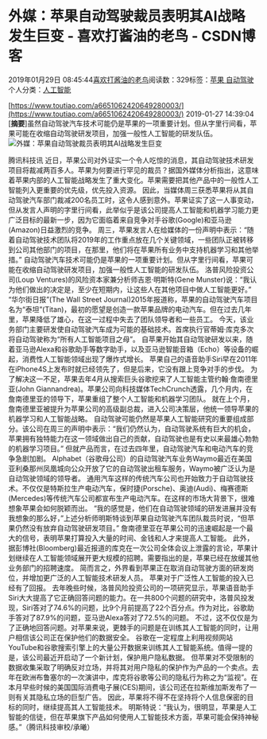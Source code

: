 
# 外媒：苹果自动驾驶裁员表明其AI战略发生巨变 - 喜欢打酱油的老鸟 - CSDN博客


2019年01月29日 08:45:44[喜欢打酱油的老鸟](https://me.csdn.net/weixin_42137700)阅读数：329标签：[苹果																](https://so.csdn.net/so/search/s.do?q=苹果&t=blog)[自动驾驶																](https://so.csdn.net/so/search/s.do?q=自动驾驶&t=blog)[
							](https://so.csdn.net/so/search/s.do?q=苹果&t=blog)个人分类：[人工智能																](https://blog.csdn.net/weixin_42137700/article/category/7820233)


[https://www.toutiao.com/a6651062420649280003/](https://www.toutiao.com/a6651062420649280003/)
2019-01-27 14:39:04
[**摘要**]虽然自动驾驶汽车技术可能仍是苹果的一项重要计划。但从字里行间看，苹果可能在收缩自动驾驶研发项目，加强一般性人工智能的研发队伍。
![外媒：苹果自动驾驶裁员表明其AI战略发生巨变](http://p9.pstatp.com/large/pgc-image/0b2c96645e584b50a87f9099db5c6a3c)

腾讯科技讯 近日，苹果公司对外证实一个令人吃惊的消息，其自动驾驶技术研发项目将裁减两百多人。苹果为何要进行罕见的裁员？据国外媒体分析指出，这意味着苹果内部的人工智能战略发生了重大变化。苹果需要把其他产品中的一般性人工智能列入更重要的优先级，优先投入资源。
因此，当媒体周三获悉苹果将从其自动驾驶汽车部门裁减200名员工时，这令人感到意外。苹果证实了这一人事变动，但从发言人声明的字里行间看，此举似乎是该公司提高人工智能和机器学习能力更广泛目标的最新一步，因为它面临着来自竞争对手谷歌(Google)和亚马逊(Amazon)日益激烈的竞争。
周三，苹果发言人在给媒体的一份声明中表示：“随着自动驾驶技术团队将2019年的工作重点放在几个关键领域，一些团队正被转移到公司其他部门的项目，在那里，他们将在苹果所有业务中支持机器学习和其他举措。”
自动驾驶汽车技术可能仍是苹果的一项重要计划。但从字里行间看，苹果可能在收缩自动驾驶研发项目，加强一般性人工智能的研发队伍。
洛普风险投资公司(Loup Ventures)的风险资本家兼分析师吉恩·明斯特(Gene Munster)说：“我认为他们做出的决定是，至少在短期内，让这些人在其他项目中做人工智能更好。”
“华尔街日报”(The Wall Street Journal)2015年报道称，苹果的自动驾驶汽车项目名为“泰坦”(Titan)，最初的愿望是创造一款苹果品牌的电动汽车。但在过去几年里，苹果降低了雄心，在这一过程中失去了团队领导者和一些员工。
今天，该业务部门主要研发使自动驾驶汽车成为可能的基础技术。首席执行官蒂姆·库克多次将自动驾驶称为“所有人工智能项目之母”。
自苹果开始其自动驾驶研发以来，随着亚马逊Alexa和谷歌助手等数字助手，以及亚马逊智能音箱（Echo）等设备的崛起，消费性人工智能领域出现了爆炸式增长。
苹果自己的语音助手Siri早在2011年在iPhone4S上发布时就已经领先了，但是后来，它没有跟上竞争对手的步伐。
为了解决这一不足，苹果去年4月从搜索巨头谷歌挖来了人工智能主管约翰·詹南德里亚(John Giannandrea)。苹果公司向科技媒体TechCrunch透露，几个月内，在詹南德里亚的领导下，苹果重组了整个人工智能和机器学习团队。
就在上个月，詹南德里亚被提升为苹果公司的高级副总裁，进入公司决策层，他统一领导苹果的机器学习和人工智能战略。
自动驾驶可能仍然是苹果人工智能研究的重要组成部分。该公司在周三的声明中表示：“我们仍然认为，自动驾驶系统有巨大的机会，苹果拥有独特能力在这一领域做出自己的贡献，自动驾驶也是有史以来最雄心勃勃的机器学习项目。”
但就产品而言，在过去四年里，自动驾驶汽车和电动汽车的竞争急剧加剧。
Alphabet（谷歌母公司）的自动驾驶汽车业务Waymo最近在美国亚利桑那州凤凰城向公众开放了它的自动驾驶出租车服务，Waymo被广泛认为是自动驾驶领域的领导者。
通用汽车这样的传统汽车公司也开始致力于自动驾驶技术。不仅仅是特斯拉生产电动汽车，保时捷(Porsche)、奥迪(Audi)、梅赛德斯(Mercedes)等传统汽车公司都宣布生产电动汽车。在这样的市场大背景下，很难想象苹果会如何脱颖而出。
“我的感觉是，他们在自动驾驶领域的研发进展并没有我想象的那么好，”上述分析师明斯特谈到苹果自动驾驶汽车团队裁员时说，“但苹果仍然没有放弃自动驾驶研发项目。”
詹南德里亚在苹果公司的迅速崛起是一个最大的信号，表明苹果打算投入大量的时间、金钱和人才来提高人工智能。
此外，据彭博社(Bloomberg)最近报道的库克在一次公司全体会议上泄露的言论，苹果计划继续在人工智能领域展开更大规模的招聘。需要指出的是，苹果已经在放缓其他业务部门的招聘速度。
简而言之，外界看到苹果正在取消自动驾驶方面的研发岗位，并增加更广泛的人工智能技术研发人员。
苹果对于广泛性人工智能的投入已经有了回报。
去年晚些时候，洛普风险投资公司的一项研究显示，苹果语音助手Siri大大提高了它正确回答问题的能力。在一共800个问题的研究中，洛普风投发现，Siri答对了74.6%的问题，比9个月前提高了22个百分点。作为对比，谷歌助手答对了87.9%的问题，亚马逊Alexa答对了72.5%的问题。
不过，这不仅仅是为了正确地回答问题。对苹果来说，更棘手的问题是在训练其人工智能的同时，让用户相信该公司正在保护他们的数据安全。
谷歌在一定程度上利用视频网站YouTube和谷歌搜索引擎上的大量公开数据来训练其人工智能系统。值得一提的是，该公司最近开启动了一个新计划，保护用户隐私数据。
但苹果对不受限制的数据收集采取了明确反对立场，并将其对用户隐私的保护作为产品的一个卖点。去年在欧洲布鲁塞尔的一次演讲中，库克将谷歌等公司的隐私行为称之为“监视”。在本月早些时候的美国国际消费电子展(CES)期间，该公司还在拉斯维加斯发布了一则有关其隐私立场的巨型广告。
因此，苹果将不得不在坚持将个人信息保密的目标的同时，继续提高其人工智能技术。
明斯特说：“我认为，很明显，苹果是人工智能的信徒，但在苹果旗下产品如何使用人工智能技术方面，苹果可能会保持神秘感。”（腾讯科技审校/承曦）


